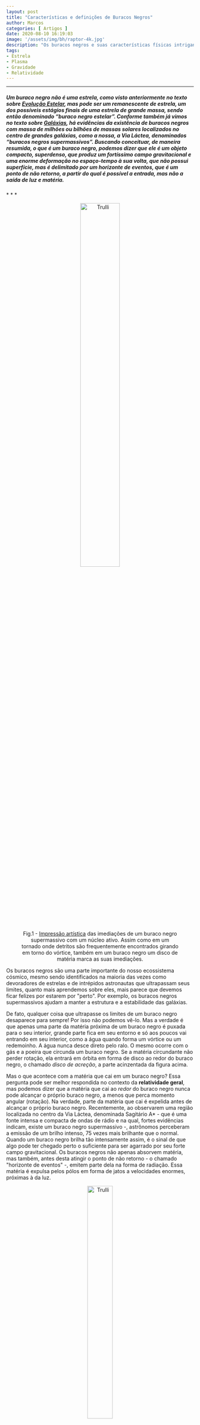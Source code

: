 ```yaml
---
layout: post
title: "Características e definições de Buracos Negros"
author: Marcos
categories: [ Artigos ]
date: 2020-08-10 16:19:03
image: '/assets/img/bh/raptor-4k.jpg'
description: "Os buracos negros e suas características físicas intrigantes!"
tags:
- Estrela
- Plasma
- Gravidade
- Relatividade
---
```


* * *
<h5>Um buraco negro não é uma estrela, como visto anteriormente no texto sobre <a href="https://sidereus-nuncius.github.io/blog/evolu%C3%A7%C3%A3o-estelar/" target="iframe_a">Evolução Estelar</a>, mas pode ser um remanescente de estrela, um dos possíveis estágios finais de uma estrela de grande massa, sendo então denominado “buraco negro estelar”. Conforme também já vimos no texto sobre <a href="https://sidereus-nuncius.github.io/blog/gal%C3%A1xias/" target="iframe_a">Galáxias</a>, há evidências da existência de buracos negros com massa de milhões ou bilhões de massas solares localizados no centro de grandes galáxias, como a nossa, a Via Láctea, denominados “buracos negros supermassivos”. Buscando conceituar, de maneira resumida, o que é um buraco negro, podemos dizer que ele é um objeto compacto, superdenso, que produz um fortíssimo campo gravitacional e uma enorme deformação no espaço-tempo à sua volta, que não possui superfície, mas é delimitado por um horizonte de eventos, que é um ponto de não retorno, a partir do qual é possível a entrada, mas não a saída de luz e matéria.</h5>
* * *

<center>
 <figure>
  <img src="/assets/img/bh/heic0409a.jpg" alt="Trulli" style="width:50%">
  <figcaption>Fig.1 - <a href="https://www.eso.org/public/images/heic0409a/" target="iframe_a">Impressão artística</a> das imediações de um buraco negro supermassivo com um núcleo ativo. Assim como em um tornado onde detritos são frequentemente encontrados girando em torno do vórtice, também em um buraco negro um disco de matéria marca as suas imediações. </figcaption>
</figure>
</center> 

Os buracos negros são uma parte importante do nosso ecossistema cósmico, mesmo sendo identificados na maioria das vezes como devoradores de estrelas e de intrépidos astronautas que ultrapassam seus limites, quanto mais aprendemos sobre eles, mais parece que devemos ficar felizes por estarem por "perto". Por exemplo, os buracos negros supermassivos ajudam a manter a estrutura e a estabilidade das galáxias.

De fato, qualquer coisa que ultrapasse os limites de um buraco negro desaparece para sempre! Por isso não podemos vê-lo. Mas a verdade é que apenas uma parte da matéria próxima de um buraco negro é puxada para o seu interior, grande parte fica em seu entorno e só aos poucos vai entrando em seu interior, como a água quando forma um vórtice ou um redemoinho. A água nunca desce direto pelo ralo. O mesmo ocorre com o gás e a poeira que circunda um buraco negro. Se a matéria circundante não perder rotação, ela entrará em órbita em forma de disco ao redor do buraco negro, o chamado *disco de acreção*, a parte acinzentada da figura acima.

Mas o que acontece com a matéria que cai em um buraco negro? Essa pergunta pode ser melhor respondida no contexto da **relatividade geral**, mas podemos dizer que a matéria que cai ao *redor* do buraco negro nunca pode alcançar o próprio buraco negro, a menos que perca momento angular (rotação). Na verdade, parte da matéria que cai é expelida antes de alcançar o próprio buraco negro. Recentemente, ao observarem uma região localizada no centro da Via Láctea, denominada Sagitário A\* - que é uma fonte intensa e compacta de ondas de rádio e na qual, fortes evidências indicam, existe um buraco negro supermassivo -, astrônomos perceberam a emissão de um brilho intenso, 75 vezes mais brilhante que o normal. Quando um buraco negro brilha tão intensamente assim, é o sinal de que algo pode ter chegado perto o suficiente para ser agarrado por seu forte campo gravitacional. Os buracos negros não apenas absorvem matéria, mas também, antes desta atingir o ponto de não retorno - o chamado "horizonte de eventos" -, emitem parte dela na forma de radiação. Essa matéria é expulsa pelos pólos em forma de jatos a velocidades enormes, próximas à da luz.

<center>
 <figure>
  <img src="/assets/img/bh/m87jet.jpg" alt="Trulli" style="width:40%">
<figcaption>Fig.2 - <a href="https://en.wikipedia.org/wiki/Messier_87#/media/File:M87_jet.jpg" target="iframe_a">Jato de matéria</a> emitido do centro da galáxia M87, a uma velocidade próxima a da luz.</figcaption>
</figure>
</center> 

Essa ejeção de matéria pode provocar alguns efeitos adversos, principalmente no caso de buracos negros supermassivos, situados no centro de galáxias, que podem interromper o crescimento das galáxias em que se situam, pois a ejeção pode parar o fluxo de gás em direção ao centro da galáxia.

Na simulação abaixo, temos o exemplo de um buraco negro supermassivo. A simulação mostra um buraco negro rodeado por matéria luminosa. Essa matéria desaparece no buraco negro, que atua como um vórtice, mas durante a queda em espiral em direção ao buraco negro, devido ao seu imenso campo gravitacional, grande quantidade de energia potencial gravitacional é transformada em energia térmica, aumentando a temperatura desta matéria, tornando-a um plasma brilhante que emite muita energia, inclusive na forma de raios X.

<center>
<div class="embed-responsive embed-responsive-21by9">
<iframe src="https://www.youtube.com/embed/3NeIVjfuKQY" frameborder="0" allow="accelerometer; autoplay; encrypted-media; gyroscope; picture-in-picture" allowfullscreen></iframe>
</div>
<figcaption>Vídeo 1 - <a href="https://www.eso.org/public/videos/eso1907d/" target="iframe_a">Simulação</a> de um buraco negro rodeado por matéria luminosa, que desaparece a medida que se aproxima do buraco negro.</figcaption>
<br>
</center>

> ### Como encontrar um buraco negro?

As seguintes características podem determinar se um objeto cósmico pode ser ou não um buraco negro: Um sistema binário de estrelas onde somente uma das estrelas é visível, ou se um objeto atingir uma densidade muito grande a ponto de colapsar. No caso de sistemas binários, pode acontecer que uma das estrelas tenha um brilho muito fraco como uma anã branca e que sua companheira seja muito brilhante, ofuscando e escondendo a primeira. Logo, ser invisível não é suficiente, devemos ainda avaliar sua massa. É possível usar a terceira lei de Kepler e a órbita da estrela visível (no caso de um sistema binário ou múltiplos), para detectar a massa do objeto invisível candidato a buraco negro. Se a massa for maior que 3 $M_{Sol}$ é muito provável que esse objeto seja um buraco negro. Como vimos no texto sobre <a href="https://sidereus-nuncius.github.io/blog/gal%C3%A1xias/" target="iframe_a">Galáxias</a>, esse foi o método usado para determinar a massa do buraco negro supermassivo, Sagitário A\*, no centro da Via Láctea, a partir das órbitas de estrelas ao seu redor.

<center>
 <figure>
  <img src="/assets/img/bh/cygx1.jpg" alt="Trulli" style="width:80%">
  <figcaption>Fig.3 - Região do buraco negro de Cygnus X-1, localizado em uma das grandes regiões ativas de formação de estrela no disco da Via Láctea. Na imagem temos uma concepção artística desse buraco negro puxando matéria de uma estrela gigante azul que é sua companheira. </figcaption>
</figure>
</center> 

O primeiro objeto a ser identificado como um buraco negro foi um sistema binário de estrelas a cerca de 6.000 anos-luz, na constelação do Cisne, chamado Cygnus X-1 (o da figura 3 acima). Observações astronômicas, desde 1964, mostravam uma estrela azul supergigante orbitando um objeto compacto invisível com uma massa de cerca de 15 vezes a do Sol. Portanto, o companheiro invisível tinha muita massa para ser uma anã branca ou uma estrela de nêutrons. O buraco negro de Cygnus X-1 tem um raio de 44 km e está rodeado por um fino disco de matéria que se estende de forma concêntrica por quase 15 mil km.

Recentemente em abril de 2019 foi divulgada a imagem de um buraco negro na constelação de Virgem a 53 milhões de anos-luz da Terra, no centro de uma galáxia elíptica chamada de Messier 87 (M87), uma das mais massivas do Universo. A imagem foi obtida por meio de um consórcio chamado EHT (Event Horizon Telescope), formado por uma rede global de radiotelescópios, com oito telescópios nos quatro continentes, que transformaram o planeta Terra em um grande detector. Este consórcio conseguiu acumular dados suficientes durante dois anos para formar a imagem do buraco negro desta galáxia. É uma galáxia dominante em seu aglomerado de galáxias, se destacando através de um jato de matéria que se estende por mais de 5.000 anos-luz (Fig.2), emitindo intensa radiação, sinal de um buraco negro ativo.

A galáxia M87 possui mais que o dobro do diâmetro da Via Láctea, aproximadamente 240 mil anos-luz. É uma das galáxias mais massivas do Universo, com cerca de 200 vezes a massa da Via láctea, porém ela está 2.000 vezes mais distante do que o centro da Via láctea. Então, qual a razão para a galáxia M87 ter sido escolhida para a primeira imagem de um buraco negro? O motivo, apesar de simples, tem influência de uma série de fatores, mas basicamente é o tamanho do horizonte de eventos do buraco negro da galáxia M87, que é cerca de 20 bilhões de km, enquanto o de Sagitário A\* é de 44 milhões de km. Isso influência diretamente no tamanho angular da região central da galáxia, para quem as observa aqui da Terra. Quando comparados, o tamanho angular de Sagitário A\* é 1.6 vezes menor que o do buraco negro da galáxia M87. Na simulação abaixo vemos detalhes da imagem produzida, e uma comparação do tamanho deste buraco negro em relação ao sistema solar.

<center>
<div class="embed-responsive embed-responsive-21by9">
<iframe src="https://www.youtube.com/embed/-22Gv-20LuM" frameborder="0" allow="accelerometer; autoplay; encrypted-media; gyroscope; picture-in-picture" allowfullscreen></iframe>
</div>
<figcaption>Vídeo 2 - <a href="https://svs.gsfc.nasa.gov/13239" target="iframe_a">Galáxia M 87</a> com imagens no visível e em raios-X.</figcaption>
<br>
</center>

> ### Características físicas dos buracos negros

Já sabemos como que os buracos negros surgem, tanto os estelares quanto os supermassivos, agora vamos descobrir um pouco sobre a estrutura desses objetos. De imediato podemos definir que um buraco negro é formado por um disco de acreção, um horizonte de eventos com limites bem definidos e um raio específico, uma esfera de fótons e uma singularidade.

<center>
 <figure>
  <img src="/assets/img/bh/partbh.jpg" alt="Trulli" style="width:60%">
  <figcaption>Fig.4 - Imagem da estrutura de um <a href="https://pt.wikipedia.org/wiki/Buraco_negro#/media/Ficheiro:Black_hole's_accretion_disk.jpg" target="iframe_a">buraco negro de Schwarzschild</a>. </figcaption>
</figure>
</center> 

Começando pelo disco de acreção, ou de acréscimo, é uma parte do entorno do buraco negro que existe quando há matéria que foi capturada pela gravidade do buraco negro e está orbitando em torno dele. Se trata de um disco plano composto de gás e poeira, cuja visão pode ser distorcida por um efeito de lente gravitacional produzido pela forte gravidade do buraco negro, que, como uma lente, desvia a trajetória dos raios de luz, permitindo ver a parte do disco que está atrás do buraco negro (Fig. 4). O disco de acreção se encontra em movimento orbital, seguindo uma trajetória em espiral em torno do buraco negro, até ser absorvido por ele. O gás da parte interna do disco, devido à forte gravidade do buraco negro, o orbita com velocidades muito altas, convertendo energia potencial gravitacional em energia cinética e esta em energia térmica, devido ao atrito com outras partículas, aquecendo o disco interno a temperaturas que podem chegar a milhões de kelvins, nas quais emite grande quantidade de energia na forma de radiação eletromagnética, inclusive raios X, como é o caso de Cygnus X-1, que pode ser detectada por telescópios.

Depois, temos o horizonte de eventos, um limite do espaço-tempo a partir do qual a matéria e a luz só podem passar para dentro do buraco negro, não há como escapar! É também conhecido como ponto de não retorno, tudo que o cruza nunca mais é visto, o espaço-tempo se acha tão distorcido que não há mais trajetória possível para fora do buraco negro, nem mesmo para a luz! Seu nome é bem sugestivo, assim como os objetos desaparecem de nossa vista abaixo do nosso horizonte na Terra, qualquer coisa que ocorra dentro do horizonte de eventos não pode mais interagir com o resto do Universo. A deformação do espaço-tempo já é tão intensa na região próxima ao horizonte de eventos, mas antes de alcançá-lo, que o tempo, para qualquer evento que ocorra nesta região, já passa mais devagar em comparação com o tempo de quem o observa à distância. Para um observador externo, um objeto em queda em direção a um buraco negro levará um tempo infinito para alcançar o buraco negro. Porém, um observador indestrutível que caia em direção ao buraco negro, não notará nenhum diferença na passagem de seu tempo, para ele o tempo de eventos que ocorram distantes do buraco negro é que estará passando mais rápido, conforme previsto pela **Teoria da Relatividade**.

Ainda temos a esfera de fótons e/ou anel de fótons, é uma esfera de luz composta por múltiplas imagens distorcidas do disco. A luz que compõem essas imagens orbitou o buraco negro duas, três ou mais vezes antes de escapar para o observador.

E por fim a singularidade gravitacional, a região onde a curvatura do espaço-tempo é infinita, possuindo volume zero e contendo toda massa do buraco negro, e portanto uma densidade infinita. Ao atingir a singularidade, o objeto é esmagado pela densidade infinita e adicionado à massa do buraco negro. Uma vez que se cruza o horizonte de eventos tudo vai para a singularidade.

No caso de um buraco negro que não apresente rotação nem carga elétrica, denominado de "buraco negro de Schwarzschild" - homenagem a Karl Schwarzschild, o primeiro a obter soluções exatas das equações da Relatividade Geral de Einstein - é possível determinar o raio de seu horizonte de eventos, também chamado de raio de Schwarzschild, aplicando o conceito de velocidade de escape ($v_e$): para que um dado objeto consiga escapar da atração gravitacional de um astro (planeta ou estrela) é necessário que sua energia total, que é a soma de sua energia cinética ($E_c$) com sua energia potencial gravitacional ($U_g$), seja nula, e que, portanto, o valor de sua energia cinética seja igual ao módulo de sua energia potencial gravitacional, ou seja:
<center>
$$\frac{1}{2}mv² = \frac{GMm}{R}$$
</center>
Onde R é o raio da estrela ou planeta e M é massa dessa estrela ou desse planeta. Se isolarmos v, vamos obter $v_e$ que é a velocidade de escape:
<center>
$$v_e = \sqrt{\frac{2MG}{R}}$$
</center>
Para um buraco negro, a distância R a partir da qual nem a luz conseguiria escapar, que seria o seu raio de Schwarzschild, corresponderia à distância $r_S$ na qual a velocidade de escape $v_e$ seria a própria velocidade da luz c. Fazendo então $v_e = c$ e $R = r_S$ na equação anterior e isolando $r_S$, obtemos:
<center>
$$r_S = \frac{2GM}{c^2}$$
</center>
Esse é o raio limite, a partir do qual a luz consegue escapar de um buraco negro de Schwarzschild com velocidade c. Mesmo assim, quando a luz escapa de um buraco negro a partir de uma região próxima, mas antes do seu horizonte de eventos, ela sofre um desvio para o vermelho devido ao forte efeito da gravidade, ou seja, a luz visível que foge do buraco negro é avermelhada, depois que ela percorre uma trajetória curva nos limites do horizonte de eventos, apresenta uma frequência menor (na simulação abaixo, essa parte seria o anel de fótons).

<center>
<div class="embed-responsive embed-responsive-21by9">
<iframe width="854" height="480" src="https://www.youtube.com/embed/l36UkYtq6m0" frameborder="0" allow="accelerometer; autoplay; encrypted-media; gyroscope; picture-in-picture" allowfullscreen></iframe>
</div>
  <figcaption> Vídeo 3 - O <a href="https://svs.gsfc.nasa.gov/13326" target="iframe_a">video simula</a> um observador distante, olhando acima do plano do disco de acreção - a parte avermelhada circundante. Em torno do buraco negro central, pode ser observada uma fina circunferência separada do disco de acreção, marcando a posição da esfera de fótons, dentro da qual fica o horizonte de eventos. A parte que fica mais brilhante a esquerda (parte mais avermelhada), se deve ao fato de estar mais próxima do observador, e circulando em sua direção. Conforme a simulação continua, é possível visualizar por cima do buraco negro e por baixo, passando pelo plano do disco no lado oposto e retornando ao ponto de vista original. </figcaption>
</center> 

-----
-----

## Referências

* <p>PICAZZIO, Enos. <b>O céu que nos envolve: Introdução à astronomia para educadores e iniciantes,</b> 2011.<br>
Disponível em: <a href="http://www.astro.iag.usp.br/OCeuQueNosEnvolve.pdf" target="_blank">http://www.astro.iag.usp.br/OCeuQueNosEnvolve.pdf</a>.<br>
Acesso em 03, out 2020.</p>
* <p>Buracos Negros. <b>Wikipédia,</b> 2020.<br>
Disponível em: <a href="https://pt.wikipedia.org/wiki/Buraco_negro" target="_blank">https://pt.wikipedia.org/wiki/Buraco_negro</a>.<br>
Acesso em: 10, ago 2020.</p>
* <p>Messier 87. <b>Wikipédia,</b> 2020.<br>
Disponível em: <a href="https://pt.wikipedia.org/wiki/Messier_87" target="_blank">https://pt.wikipedia.org/wiki/Messier_87</a>.<br>
Acesso em: 10, ago 2020.</p>
* <p>Key Science Objectives. <b>Event Horizon Telescope,</b> 2020.<br>
Disponível em: <a href="https://eventhorizontelescope.org/science" target="_blank">https://eventhorizontelescope.org/science</a>.<br>
Acesso em: 10, ago 2020.</p>
* <p>The truth and lies about black holes. <b>Chanda X-ray Observatory,</b> 2019.<br>
Disponível em: <a href="https://chandra.harvard.edu/resources/flash/lies_about_blackholes.html" target="_blank">https://chandra.harvard.edu/resources/flash/lies_about_blackholes.html</a>.<br>
Acesso em: 06, ago 2020.</p>
* <p>NETO, Augusto Damineli.; JABLONSKI, Francisco José. Nascimento, Vida e Morte das Estrelas (parte 03).<br>
 <b>Revista Brasileira de Física,</b> 1980, Vol. 2, Ed. 3. Disponível em: <a href="http://www.sbfisica.org.br/rbef/pdf/vol02a28.pdf" target="_blank">http://www.sbfisica.org.br/rbef/pdf/vol02a28.pdf</a>.<br>
Acesso em: 01, set 2021.</p>
* <p>PERUZZO, Jucimar. <b>Teoria da Relatividade - Conceitos Básicos.</b><br>
Rio de Janeiro: Editora Ciência Moderna Ltda., 2012.</p>

